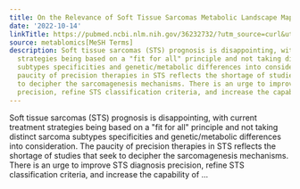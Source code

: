 ```yaml
---
title: On the Relevance of Soft Tissue Sarcomas Metabolic Landscape Mapping
date: '2022-10-14'
linkTitle: https://pubmed.ncbi.nlm.nih.gov/36232732/?utm_source=curl&utm_medium=rss&utm_campaign=pubmed-2&utm_content=1Zkrxt7ktlCbHBXEV3v65xxSnkSWNsJ1A6Fq3gBniKhGfIUslK&fc=20210907212339&ff=20221017215355&v=2.17.8
source: metablomics[MeSH Terms]
description: Soft tissue sarcomas (STS) prognosis is disappointing, with current treatment
  strategies being based on a "fit for all" principle and not taking distinct sarcoma
  subtypes specificities and genetic/metabolic differences into consideration. The
  paucity of precision therapies in STS reflects the shortage of studies that seek
  to decipher the sarcomagenesis mechanisms. There is an urge to improve STS diagnosis
  precision, refine STS classification criteria, and increase the capability of ...
---
```

Soft tissue sarcomas (STS) prognosis is disappointing, with current treatment strategies being based on a "fit for all" principle and not taking distinct sarcoma subtypes specificities and genetic/metabolic differences into consideration. The paucity of precision therapies in STS reflects the shortage of studies that seek to decipher the sarcomagenesis mechanisms. There is an urge to improve STS diagnosis precision, refine STS classification criteria, and increase the capability of ...